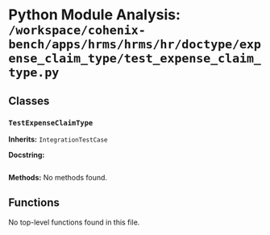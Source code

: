 # Python Module Analysis: `/workspace/cohenix-bench/apps/hrms/hrms/hr/doctype/expense_claim_type/test_expense_claim_type.py`

## Classes

### `TestExpenseClaimType`
**Inherits:** `IntegrationTestCase`


**Docstring:**
```

```

**Methods:**
No methods found.




## Functions

No top-level functions found in this file.
